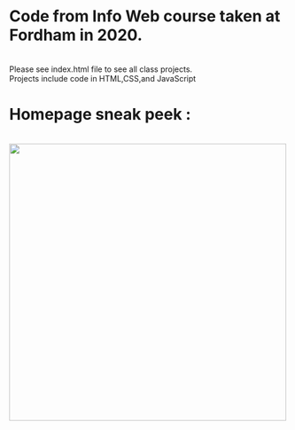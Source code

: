 # Code from Info Web course taken at Fordham in 2020.
<br>
Please see index.html file to see all class projects. <br>
Projects include code in HTML,CSS,and JavaScript

<h1>Homepage sneak peek : </h1>
<br>
<img src="homepageImage.JPG" alt="" height="500" width="500">
